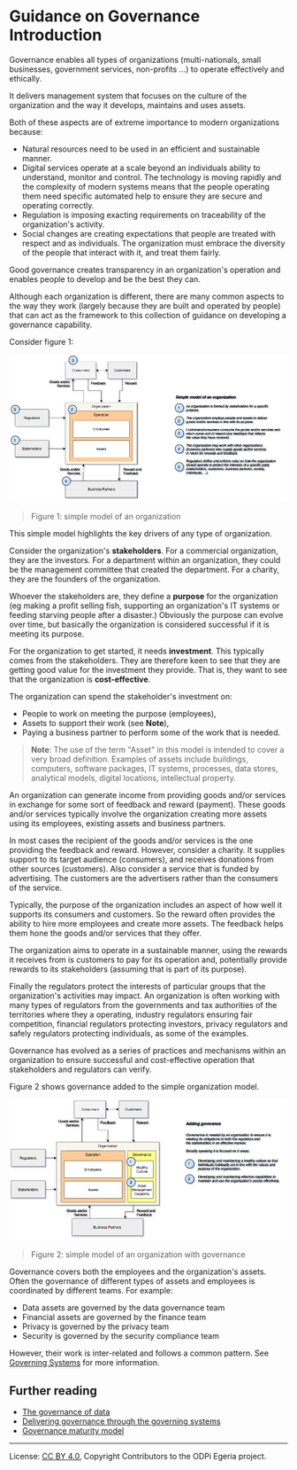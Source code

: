 <!-- SPDX-License-Identifier: CC-BY-4.0 -->
<!-- Copyright Contributors to the ODPi Egeria project. -->

# Guidance on Governance Introduction

Governance enables all types of organizations (multi-nationals, small businesses,
government services, non-profits ...) to operate effectively and ethically.

It delivers management system that focuses on the culture
of the organization and the way it develops, maintains and uses assets.

Both of these aspects are of extreme importance to modern organizations because:

* Natural resources need to be used in an efficient and sustainable manner.
* Digital services operate at a scale beyond an individuals ability to understand,
monitor and control.  The technology is moving rapidly and the complexity of
modern systems means that the people operating them need specific automated help
to ensure they are secure and operating correctly.
* Regulation is imposing exacting requirements on traceability
of the organization's activity.
* Social changes are creating expectations that people are treated with
respect and as individuals.  The organization must embrace the
diversity of the people that interact with it, and treat them fairly.

Good governance creates transparency in an organization's operation and
enables people to develop and be the best they can.

Although each organization is different, there are many common aspects
to the way they work (largely because they are built and operated by people)
that can act as the framework to this collection of guidance
on developing a governance capability.

Consider figure 1:

![Figure 1](simple-model-of-an-org.png)
> Figure 1: simple model of an organization

This simple model highlights the key drivers of any type of organization.

Consider the organization's **stakeholders**.  For a commercial organization,
they are the investors.  For a department within an organization, they could
be the management committee that created the department.  For a charity, they
are the founders of the organization.

Whoever the stakeholders are, they define a **purpose**
for the organization (eg making a profit selling fish,
supporting an organization's IT systems or feeding starving people after a disaster.)
Obviously the purpose can evolve over time, but basically the organization is
considered successful if it is meeting its purpose.

For the organization to get started, it needs **investment**.  This typically comes from
the stakeholders.  They are therefore keen to see that they are
getting good value for the investment they provide.  That is,
they want to see that the organization is **cost-effective**.

The organization can spend the stakeholder's investment on:

* People to work on meeting the purpose (employees),
* Assets to support their work (see **Note**),
* Paying a business partner to perform some of the work that is needed.

>**Note**: The use of the term "Asset" in this model is intended to cover a very broad definition.
Examples of assets include buildings, computers,
software packages, IT systems, processes, data stores,
analytical models, digital locations, intellectual property.

An organization can generate income from providing
goods and/or services in exchange for some sort of feedback and reward (payment).
These goods and/or services typically involve the organization creating more assets
using its employees, existing assets and business partners.

In most cases the recipient of the goods and/or services is the one
providing the feedback and reward.  However, consider a charity.
It supplies support to its target audience (consumers),
and receives donations from other sources (customers).
Also consider a service that is funded by advertising.  The customers
are the advertisers rather than the consumers of the service.

Typically, the purpose of the organization includes an aspect of
how well it supports its consumers and customers.  So the
reward often provides the ability to hire more employees and
create more assets.  The feedback helps them hone the goods and/or
services that they offer.

The organization aims to operate in a sustainable manner,
using the rewards it receives
from is customers to pay for its operation and, potentially provide rewards to
its stakeholders (assuming that is part of its purpose).

Finally the regulators protect the interests of particular groups that the
organization's activities may impact.  An organization
is often working with many types of regulators from
the governments and tax authorities of the territories where they a operating,
industry regulators ensuring fair competition, financial regulators
protecting investors, privacy regulators and safely
regulators protecting individuals, as some of the examples.

Governance has evolved as a series of practices and mechanisms within
an organization to ensure successful and cost-effective operation
that stakeholders and regulators can verify.

Figure 2 shows governance added to the simple organization model.

![Figure 2](simple-model-of-an-org-with-governance.png)
> Figure 2: simple model of an organization with governance

Governance covers both the employees and the organization's assets.
Often the governance of different types of assets and employees is
coordinated by different teams.  For example:

* Data assets are governed by the data governance team
* Financial assets are governed by the finance team
* Privacy is governed by the privacy team
* Security is governed by the security compliance team

However, their work is inter-related and follows a common pattern.
See [Governing Systems](../governing-systems) for more information.

## Further reading

* [The governance of data](../governance-of-data)
* [Delivering governance through the governing systems](../governing-systems)
* [Governance maturity model](../maturity-model)

----
License: [CC BY 4.0](https://creativecommons.org/licenses/by/4.0/),
Copyright Contributors to the ODPi Egeria project.